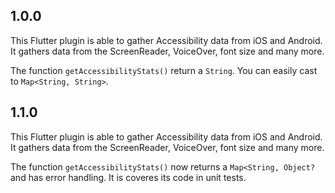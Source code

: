 ## 1.0.0

This Flutter plugin is able to gather Accessibility data from iOS and Android. It gathers data from the ScreenReader, VoiceOver, font size and many more. 

The function ```getAccessibilityStats()``` return a ```String```. You can easily cast to ```Map<String, String>```.

## 1.1.0

This Flutter plugin is able to gather Accessibility data from iOS and Android. It gathers data from the ScreenReader, VoiceOver, font size and many more. 

The function ```getAccessibilityStats()``` now returns a ```Map<String, Object?``` and has error handling. It is coveres its code in unit tests.
